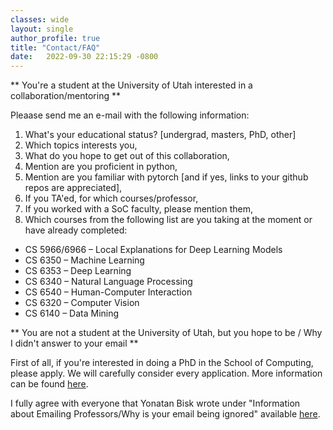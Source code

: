 ```yaml
---
classes: wide
layout: single
author_profile: true
title: "Contact/FAQ" 
date:   2022-09-30 22:15:29 -0800
---
```


** You're a student at the University of Utah interested in a collaboration/mentoring **

Pleaase send me an e-mail with the following information: 

1. What's your educational status? [undergrad, masters, PhD, other]
2. Which topics interests you,  
3. What do you hope to get out of this collaboration, 
4. Mention are you proficient in python,  
5. Mention are you familiar with pytorch [and if yes, links to your github repos are appreciated], 
6. If you TA'ed, for which courses/professor, 
7. If you worked with a SoC faculty, please mention them, 
8. Which courses from the following list are you taking at the moment or have already completed: 

* CS 5966/6966 – Local Explanations for Deep Learning Models                       
* CS 6350 – Machine Learning                        
* CS 6353 – Deep Learning                       
* CS 6340 – Natural Language Processing                       
* CS 6540 – Human-Computer Interaction                       
* CS 6320 – Computer Vision                       
* CS 6140 – Data Mining                       


** You are not a student at the University of Utah, but you hope to be / Why I didn't answer to your email **

First of all, if you're interested in doing a PhD in the School of Computing, please apply. We will carefully consider every application. More information can be found [here](https://www.cs.utah.edu/graduate/admissions/).

I fully agree with everyone that Yonatan Bisk wrote under "Information about Emailing Professors/Why is your email being ignored" available [here](https://yonatanbisk.com/emailing_professors.html). 

